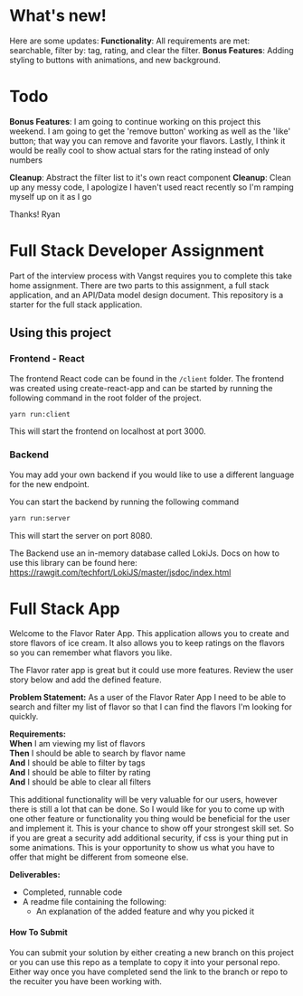 # What's new! 
Here are some updates: 
__Functionality__: All requirements are met: searchable, filter by: tag, rating, and clear the filter. 
__Bonus Features__: Adding styling to buttons with animations, and new background. 

# Todo
__Bonus Features__: I am going to continue working on this project this weekend. I am going to get the 'remove button' working as well as the 'like' button; that way you can remove and favorite your flavors. Lastly, I think it would be really cool to show actual stars for the rating instead of only numbers 

__Cleanup__: Abstract the filter list to it's own react component 
__Cleanup__: Clean up any messy code, I apologize I haven't used react recently so I'm ramping myself up on it as I go 

Thanks!
Ryan


# Full Stack Developer Assignment
Part of the interview process with Vangst requires you to complete this take home assignment.
There are two parts to this assignment, a full stack application, and an API/Data model design document. This repository is a starter for the full stack application.

## Using this project

### Frontend - React
The frontend React code can be found in the `/client` folder. The frontend was created using create-react-app and can be started by running the following command in the root folder of the project.
``` bash 
yarn run:client 
```
This will start the frontend on localhost at port 3000.

### Backend 

You may add your own backend if you would like to use a different language for the new endpoint.

You can start the backend by running the following command
``` bash
yarn run:server
```
This will start the server on port 8080.

The Backend use an in-memory database called LokiJs. Docs on how to use this library can be found here: https://rawgit.com/techfort/LokiJS/master/jsdoc/index.html

# Full Stack App
Welcome to the Flavor Rater App. This application allows you to create and store flavors of ice cream. It also allows you to keep ratings on the flavors so you can remember what flavors you like.

The Flavor rater app is great but it could use more features. Review the user story below and add the defined feature.

__Problem Statement:__ As a user of the Flavor Rater App I need to be able to search and filter my list of flavor so that I can find the flavors I'm looking for quickly.

__Requirements:__  
__When__ I am viewing my list of flavors  
__Then__ I should be able to search by flavor name  
__And__ I should be able to filter by tags  
__And__ I should be able to filter by rating  
__And__ I should be able to clear all filters

This additional functionality will be very valuable for our users, however there is still a lot that can be done. So I would like for you to come up with one other feature or functionality you thing would be beneficial for the user and implement it. This is your chance to show off your strongest skill set. So if you are great a security add additional security, if css is your thing put in some animations. This is your opportunity to show us what you have to offer that might be different from someone else.

__Deliverables:__
- Completed, runnable code
- A readme file containing the following:
  - An explanation of the added feature and why you picked it

#### How To Submit
You can submit your solution by either creating a new branch on this project or you can use this repo as a template to copy it into your personal repo. Either way once you have completed send the link to the branch or repo to the recuiter you have been working with.
